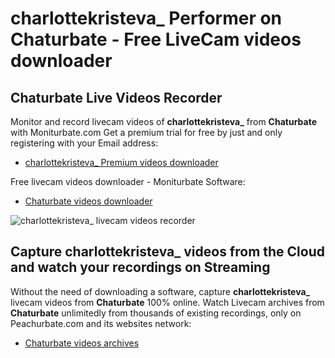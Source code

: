 # charlottekristeva_ Performer on Chaturbate - Free LiveCam videos downloader

## Chaturbate Live Videos Recorder

Monitor and record livecam videos of **charlottekristeva_** from **Chaturbate** with Moniturbate.com
Get a premium trial for free by just and only registering with your Email address:
* [charlottekristeva_ Premium videos downloader](https://moniturbate.com/request-demo-licence-key.html)

Free livecam videos downloader - Moniturbate Software:
* [Chaturbate videos downloader](https://moniturbate.com/moniturbate-download-software.html)

![charlottekristeva_ livecam videos recorder](https://peachurnet.com/templates/moniturbate-software.png)


## Capture charlottekristeva_ videos from the Cloud and watch your recordings on Streaming

Without the need of downloading a software, capture **charlottekristeva_** livecam videos from **Chaturbate** 100% online.
Watch Livecam archives from **Chaturbate** unlimitedly from thousands of existing recordings, only on Peachurbate.com and its websites network:
* [Chaturbate videos archives](https://peachurnet.com/)